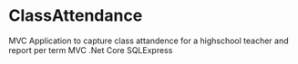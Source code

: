 # ClassAttendance

MVC Application to capture class attandence for a highschool teacher and report per term
MVC .Net Core
SQLExpress
